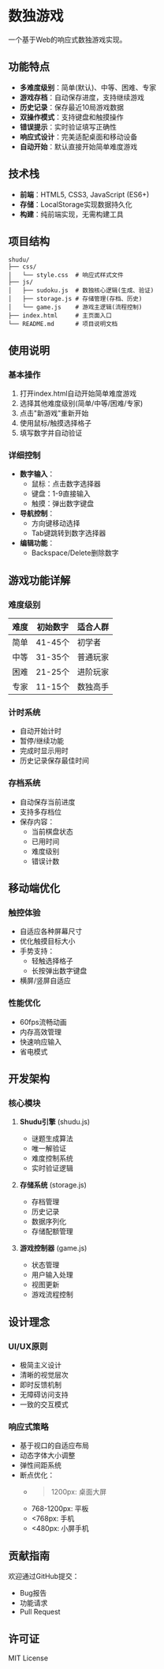 # 数独游戏

一个基于Web的响应式数独游戏实现。

## 功能特点

- **多难度级别**：简单(默认)、中等、困难、专家
- **游戏存档**：自动保存进度，支持继续游戏
- **历史记录**：保存最近10局游戏数据
- **双操作模式**：支持键盘和触摸操作
- **错误提示**：实时验证填写正确性
- **响应式设计**：完美适配桌面和移动设备
- **自动开始**：默认直接开始简单难度游戏

## 技术栈

- **前端**：HTML5, CSS3, JavaScript (ES6+)
- **存储**：LocalStorage实现数据持久化
- **构建**：纯前端实现，无需构建工具

## 项目结构

```
shudu/
├── css/
│   └── style.css  # 响应式样式文件
├── js/
│   ├── sudoku.js  # 数独核心逻辑(生成、验证)
│   ├── storage.js # 存储管理(存档、历史)
│   └── game.js    # 游戏主逻辑(流程控制)
├── index.html     # 主页面入口
└── README.md      # 项目说明文档
```

## 使用说明

### 基本操作
1. 打开index.html自动开始简单难度游戏
2. 选择其他难度级别(简单/中等/困难/专家)
3. 点击"新游戏"重新开始
4. 使用鼠标/触摸选择格子
5. 填写数字并自动验证

### 详细控制
- **数字输入**：
  - 鼠标：点击数字选择器
  - 键盘：1-9直接输入
  - 触摸：弹出数字键盘
- **导航控制**：
  - 方向键移动选择
  - Tab键跳转到数字选择器
- **编辑功能**：
  - Backspace/Delete删除数字

## 游戏功能详解

### 难度级别
| 难度 | 初始数字 | 适合人群 |
|------|---------|----------|
| 简单 | 41-45个 | 初学者 |
| 中等 | 31-35个 | 普通玩家 |
| 困难 | 21-25个 | 进阶玩家 |
| 专家 | 11-15个 | 数独高手 |

### 计时系统
- 自动开始计时
- 暂停/继续功能
- 完成时显示用时
- 历史记录保存最佳时间

### 存档系统
- 自动保存当前进度
- 支持多存档位
- 保存内容：
  - 当前棋盘状态
  - 已用时间
  - 难度级别
  - 错误计数

## 移动端优化

### 触控体验
- 自适应各种屏幕尺寸
- 优化触摸目标大小
- 手势支持：
  - 轻触选择格子
  - 长按弹出数字键盘
- 横屏/竖屏自适应

### 性能优化
- 60fps流畅动画
- 内存高效管理
- 快速响应输入
- 省电模式

## 开发架构

### 核心模块
1. **Shudu引擎** (shudu.js)
   - 谜题生成算法
   - 唯一解验证
   - 难度控制系统
   - 实时验证逻辑

2. **存储系统** (storage.js)
   - 存档管理
   - 历史记录
   - 数据序列化
   - 存储配额管理

3. **游戏控制器** (game.js)
   - 状态管理
   - 用户输入处理
   - 视图更新
   - 游戏流程控制

## 设计理念

### UI/UX原则
- 极简主义设计
- 清晰的视觉层次
- 即时反馈机制
- 无障碍访问支持
- 一致的交互模式

### 响应式策略
- 基于视口的自适应布局
- 动态字体大小调整
- 弹性间距系统
- 断点优化：
  - >1200px: 桌面大屏
  - 768-1200px: 平板
  - <768px: 手机
  - <480px: 小屏手机

## 贡献指南

欢迎通过GitHub提交：
- Bug报告
- 功能请求
- Pull Request

## 许可证

MIT License